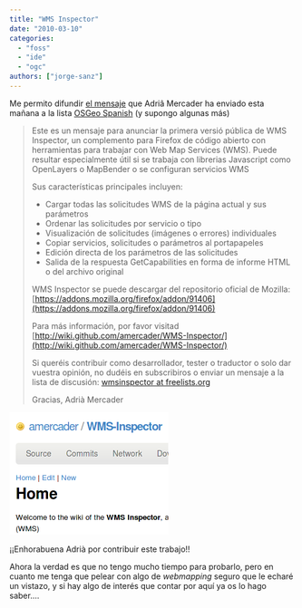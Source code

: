 ```yaml
---
title: "WMS Inspector"
date: "2010-03-10"
categories: 
  - "foss"
  - "ide"
  - "ogc"
authors: ["jorge-sanz"]
---
```


Me permito difundir [el mensaje](http://lists.osgeo.org/pipermail/spanish/2010-March/003111.html) que Adriâ Mercader ha enviado esta mañana a la lista [OSGeo Spanish](http://lists.osgeo.org/mailman/listinfo/spanish) (y supongo algunas más)

> Este es un mensaje para anunciar la primera versió pública de WMS Inspector, un complemento para Firefox de código abierto con herramientas para trabajar con Web Map Services (WMS). Puede resultar especialmente útil si se trabaja con librerias Javascript como OpenLayers o MapBender o se configuran servicios WMS
> 
> Sus características principales incluyen:
> 
> - Cargar todas las solicitudes WMS de la página actual y sus parámetros
> - Ordenar las solicitudes por servicio o tipo
> - Visualización de solicitudes (imágenes o errores) individuales
> - Copiar servicios, solicitudes o parámetros al portapapeles
> - Edición directa de los parámetros de las solicitudes
> - Salida de la respuesta GetCapabilities en forma de informe HTML o del archivo original
> 
> WMS Inspector se puede descargar del repositorio oficial de Mozilla: [https://addons.mozilla.org/firefox/addon/91406](https://addons.mozilla.org/firefox/addon/91406)
> 
> Para más información, por favor visitad [http://wiki.github.com/amercader/WMS-Inspector/](http://wiki.github.com/amercader/WMS-Inspector/)
> 
> Si queréis contribuir como desarrollador, tester o traductor o solo dar vuestra opinión, no dudéis en subscribiros o enviar un mensaje a la lista de discusión: [wmsinspector at freelists.org](http://www.freelists.org/list/wmsinspector)
> 
> Gracias, Adrià Mercader

[![](images/wms-inspector.png "wms-inspector")](http://wiki.github.com/amercader/WMS-Inspector/)

¡¡Enhorabuena Adrià por contribuir este trabajo!!

Ahora la verdad es que no tengo mucho tiempo para probarlo, pero en cuanto me tenga que pelear con algo de _webmapping_ seguro que le echaré un vistazo, y si hay algo de interés que contar por aquí ya os lo hago saber....

